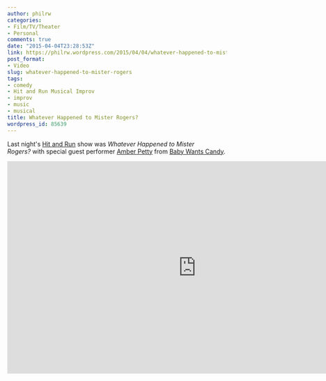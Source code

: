 ```yaml
---
author: philrw
categories:
- Film/TV/Theater
- Personal
comments: true
date: "2015-04-04T23:28:53Z"
link: https://philrw.wordpress.com/2015/04/04/whatever-happened-to-mister-rogers/
post_format:
- Video
slug: whatever-happened-to-mister-rogers
tags:
- comedy
- Hit and Run Musical Improv
- improv
- music
- musical
title: Whatever Happened to Mister Rogers?
wordpress_id: 85639
---
```


Last night's [Hit and Run](https://www.facebook.com/HNRimprov) show was *Whatever Happened to Mister Rogers?* with special guest performer [Amber Petty](http://amberpetty.tumblr.com/) from [Baby Wants Candy](http://babywantscandy.com/).

<iframe width="865" height="487" src="https://www.youtube.com/embed/z7PSnbGc2ME" frameborder="0" allow="autoplay; encrypted-media" allowfullscreen></iframe>
